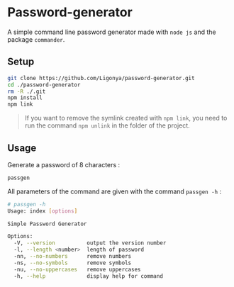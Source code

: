 # Password-generator

A simple command line password generator made with `node js` and the package `commander`.

## Setup

```bash
git clone https://github.com/Ligonya/password-generator.git
cd ./password-generator
rm -R ./.git
npm install
npm link
```

> If you want to remove the symlink created with `npm link`, you need to run the command `npm unlink` in the folder of the project.

## Usage

Generate a password of 8 characters :
```bash
passgen
```

All parameters of the command are given with the command `passgen -h` :
```bash
# passgen -h
Usage: index [options]

Simple Password Generator

Options:
  -V, --version          output the version number
  -l, --length <number>  length of password
  -nn, --no-numbers      remove numbers
  -ns, --no-symbols      remove symbols
  -nu, --no-uppercases   remove uppercases
  -h, --help             display help for command
```

